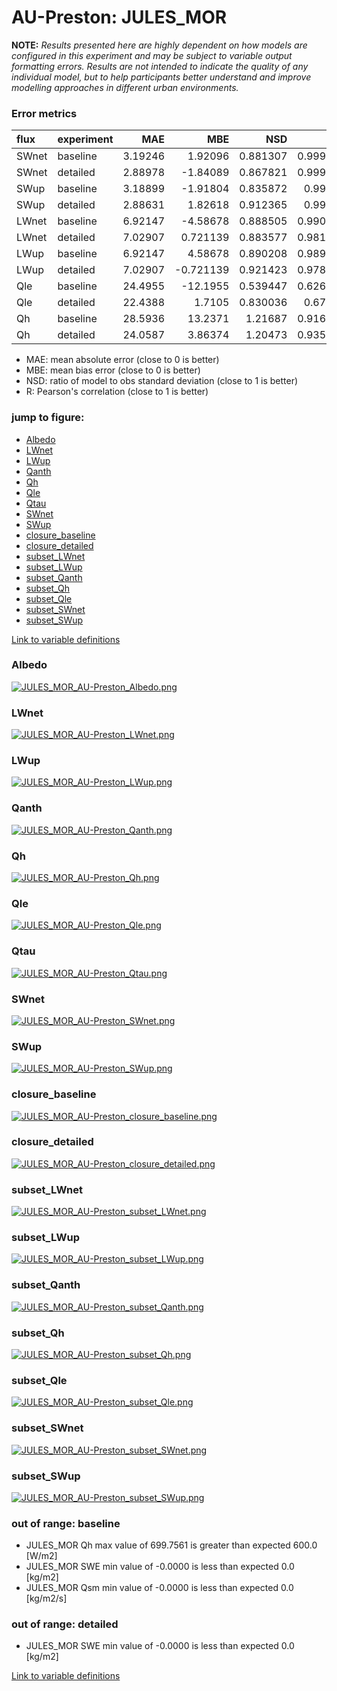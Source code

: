 # AU-Preston: JULES_MOR

**NOTE:** *Results presented here are highly dependent on how models are configured in this experiment and may be subject to variable output formatting errors. Results are not intended to indicate the quality of any individual model, but to help participants better understand and improve modelling approaches in different urban environments.*

### Error metrics

| flux   | experiment   |      MAE |        MBE |      NSD |        R |
|:-------|:-------------|---------:|-----------:|---------:|---------:|
| SWnet  | baseline     |  3.19246 |   1.92096  | 0.881307 | 0.999913 |
| SWnet  | detailed     |  2.88978 |  -1.84089  | 0.867821 | 0.999922 |
| SWup   | baseline     |  3.18899 |  -1.91804  | 0.835872 | 0.99705  |
| SWup   | detailed     |  2.88631 |   1.82618  | 0.912365 | 0.99739  |
| LWnet  | baseline     |  6.92147 |  -4.58678  | 0.888505 | 0.990092 |
| LWnet  | detailed     |  7.02907 |   0.721139 | 0.883577 | 0.981994 |
| LWup   | baseline     |  6.92147 |   4.58678  | 0.890208 | 0.989297 |
| LWup   | detailed     |  7.02907 |  -0.721139 | 0.921423 | 0.978889 |
| Qle    | baseline     | 24.4955  | -12.1955   | 0.539447 | 0.626433 |
| Qle    | detailed     | 22.4388  |   1.7105   | 0.830036 | 0.67208  |
| Qh     | baseline     | 28.5936  |  13.2371   | 1.21687  | 0.916668 |
| Qh     | detailed     | 24.0587  |   3.86374  | 1.20473  | 0.935137 |

 - MAE: mean absolute error (close to 0 is better)
 - MBE: mean bias error (close to 0 is better)
 - NSD: ratio of model to obs standard deviation (close to 1 is better)
 - R: Pearson's correlation (close to 1 is better)

### jump to figure:
 - [Albedo](#albedo)
 - [LWnet](#lwnet)
 - [LWup](#lwup)
 - [Qanth](#qanth)
 - [Qh](#qh)
 - [Qle](#qle)
 - [Qtau](#qtau)
 - [SWnet](#swnet)
 - [SWup](#swup)
 - [closure_baseline](#closure_baseline)
 - [closure_detailed](#closure_detailed)
 - [subset_LWnet](#subset_lwnet)
 - [subset_LWup](#subset_lwup)
 - [subset_Qanth](#subset_qanth)
 - [subset_Qh](#subset_qh)
 - [subset_Qle](#subset_qle)
 - [subset_SWnet](#subset_swnet)
 - [subset_SWup](#subset_swup)

[Link to variable definitions](../modelattrs/variable_definitions.md)

### <a name="albedo"></a>Albedo
[![JULES_MOR_AU-Preston_Albedo.png](JULES_MOR_AU-Preston_Albedo.png)](JULES_MOR_AU-Preston_Albedo.png)

### <a name="lwnet"></a>LWnet
[![JULES_MOR_AU-Preston_LWnet.png](JULES_MOR_AU-Preston_LWnet.png)](JULES_MOR_AU-Preston_LWnet.png)

### <a name="lwup"></a>LWup
[![JULES_MOR_AU-Preston_LWup.png](JULES_MOR_AU-Preston_LWup.png)](JULES_MOR_AU-Preston_LWup.png)

### <a name="qanth"></a>Qanth
[![JULES_MOR_AU-Preston_Qanth.png](JULES_MOR_AU-Preston_Qanth.png)](JULES_MOR_AU-Preston_Qanth.png)

### <a name="qh"></a>Qh
[![JULES_MOR_AU-Preston_Qh.png](JULES_MOR_AU-Preston_Qh.png)](JULES_MOR_AU-Preston_Qh.png)

### <a name="qle"></a>Qle
[![JULES_MOR_AU-Preston_Qle.png](JULES_MOR_AU-Preston_Qle.png)](JULES_MOR_AU-Preston_Qle.png)

### <a name="qtau"></a>Qtau
[![JULES_MOR_AU-Preston_Qtau.png](JULES_MOR_AU-Preston_Qtau.png)](JULES_MOR_AU-Preston_Qtau.png)

### <a name="swnet"></a>SWnet
[![JULES_MOR_AU-Preston_SWnet.png](JULES_MOR_AU-Preston_SWnet.png)](JULES_MOR_AU-Preston_SWnet.png)

### <a name="swup"></a>SWup
[![JULES_MOR_AU-Preston_SWup.png](JULES_MOR_AU-Preston_SWup.png)](JULES_MOR_AU-Preston_SWup.png)

### <a name="closure_baseline"></a>closure_baseline
[![JULES_MOR_AU-Preston_closure_baseline.png](JULES_MOR_AU-Preston_closure_baseline.png)](JULES_MOR_AU-Preston_closure_baseline.png)

### <a name="closure_detailed"></a>closure_detailed
[![JULES_MOR_AU-Preston_closure_detailed.png](JULES_MOR_AU-Preston_closure_detailed.png)](JULES_MOR_AU-Preston_closure_detailed.png)

### <a name="subset_lwnet"></a>subset_LWnet
[![JULES_MOR_AU-Preston_subset_LWnet.png](JULES_MOR_AU-Preston_subset_LWnet.png)](JULES_MOR_AU-Preston_subset_LWnet.png)

### <a name="subset_lwup"></a>subset_LWup
[![JULES_MOR_AU-Preston_subset_LWup.png](JULES_MOR_AU-Preston_subset_LWup.png)](JULES_MOR_AU-Preston_subset_LWup.png)

### <a name="subset_qanth"></a>subset_Qanth
[![JULES_MOR_AU-Preston_subset_Qanth.png](JULES_MOR_AU-Preston_subset_Qanth.png)](JULES_MOR_AU-Preston_subset_Qanth.png)

### <a name="subset_qh"></a>subset_Qh
[![JULES_MOR_AU-Preston_subset_Qh.png](JULES_MOR_AU-Preston_subset_Qh.png)](JULES_MOR_AU-Preston_subset_Qh.png)

### <a name="subset_qle"></a>subset_Qle
[![JULES_MOR_AU-Preston_subset_Qle.png](JULES_MOR_AU-Preston_subset_Qle.png)](JULES_MOR_AU-Preston_subset_Qle.png)

### <a name="subset_swnet"></a>subset_SWnet
[![JULES_MOR_AU-Preston_subset_SWnet.png](JULES_MOR_AU-Preston_subset_SWnet.png)](JULES_MOR_AU-Preston_subset_SWnet.png)

### <a name="subset_swup"></a>subset_SWup
[![JULES_MOR_AU-Preston_subset_SWup.png](JULES_MOR_AU-Preston_subset_SWup.png)](JULES_MOR_AU-Preston_subset_SWup.png)

### out of range: baseline

 - JULES_MOR Qh max value of 699.7561 is greater than expected 600.0 [W/m2]
 - JULES_MOR SWE min value of -0.0000 is less than expected 0.0 [kg/m2]
 - JULES_MOR Qsm min value of -0.0000 is less than expected 0.0 [kg/m2/s]

### out of range: detailed

 - JULES_MOR SWE min value of -0.0000 is less than expected 0.0 [kg/m2]


[Link to variable definitions](../modelattrs/variable_definitions.md)

